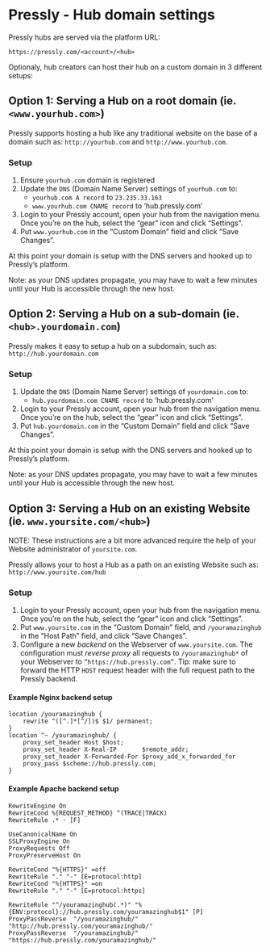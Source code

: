 # Pressly - Hub domain settings

Pressly hubs are served via the platform URL:

`https://pressly.com/<account>/<hub>`

Optionaly, hub creators can host their hub on a custom domain in 3 different setups:

## Option 1: Serving a Hub on a root domain (ie. `<www.yourhub.com>`)

Pressly supports hosting a hub like any traditional website on the base of a domain such as: `http://yourhub.com` and `http://www.yourhub.com`.

### Setup

1. Ensure `yourhub.com` domain is registered
2. Update the `DNS` (Domain Name Server) settings of `yourhub.com` to:
	- `yourhub.com A record` to `23.235.33.163`
	- `www.yourhub.com CNAME record` to ‘hub.pressly.com’
3. Login to your Pressly account, open your hub from the navigation menu. Once you’re on the hub, select the “gear” icon and click “Settings”.
4. Put `www.yourhub.com` in the “Custom Domain” field and click “Save Changes”.

At this point your domain is setup with the DNS servers and hooked up to Pressly’s platform.

Note: as your DNS updates propagate, you may have to wait a few minutes until your Hub is accessible through the new host.

## Option 2: Serving a Hub on a sub-domain (ie. `<hub>.yourdomain.com`)

Pressly makes it easy to setup a hub on a subdomain, such as: `http://hub.yourdomain.com`

### Setup

1. Update the `DNS` (Domain Name Server) settings of `yourdomain.com` to:
	- `hub.yourdomain.com CNAME record` to ‘hub.pressly.com’
2. Login to your Pressly account, open your hub from the navigation menu. Once you’re on the hub, select the “gear” icon and click “Settings”.
3. Put `hub.yourdomain.com` in the “Custom Domain” field and click “Save Changes”.

At this point your domain is setup with the DNS servers and hooked up to Pressly’s platform.

Note: as your DNS updates propagate, you may have to wait a few minutes until your Hub is accessible through the new host.

## Option 3: Serving a Hub on an existing Website (ie. `www.yoursite.com/<hub>`)

NOTE: These instructions are a bit more advanced require the help of your Website administrator of `yoursite.com`.

Pressly allows your to host a Hub as a path on an existing Website such as: `http://www.yoursite.com/hub`

### Setup

1. Login to your Pressly account, open your hub from the navigation menu. Once you’re on the hub, select the “gear” icon and click “Settings”.
2. Put `www.yoursite.com` in the “Custom Domain” field, and `/youramazinghub` in the “Host Path” field,  and click “Save Changes”.
3. Configure a new *backend* on the Webserver of `www.yoursite.com`. The configuration must *reverse proxy* all requests to `/youramazinghub*` of your Webserver to `”https://hub.pressly.com”`. Tip: make sure to forward the HTTP `HOST` request header with the full request path to the Pressly backend.

#### Example Nginx backend setup

```
location /youramazinghub {
    rewrite ^([^.]*[^/])$ $1/ permanent;
}
location ^~ /youramazinghub/ {
    proxy_set_header Host $host;
    proxy_set_header X-Real-IP       $remote_addr;
    proxy_set_header X-Forwarded-For $proxy_add_x_forwarded_for
    proxy_pass $scheme://hub.pressly.com;
}
```

#### Example Apache backend setup

```
RewriteEngine On
RewriteCond %{REQUEST_METHOD} ^(TRACE|TRACK)
RewriteRule .* - [F]

UseCanonicalName On
SSLProxyEngine On
ProxyRequests Off
ProxyPreserveHost On

RewriteCond "%{HTTPS}" =off
RewriteRule "." "-" [E=protocol:http]
RewriteCond "%{HTTPS}" =on
RewriteRule "." "-" [E=protocol:https]

RewriteRule "^/youramazinghub(.*)" "%{ENV:protocol}://hub.pressly.com/youramazinghub$1" [P]
ProxyPassReverse  "/youramazinghub/" "http://hub.pressly.com/youramazinghub/"
ProxyPassReverse  "/youramazinghub/" "https://hub.pressly.com/youramazinghub/"
```
